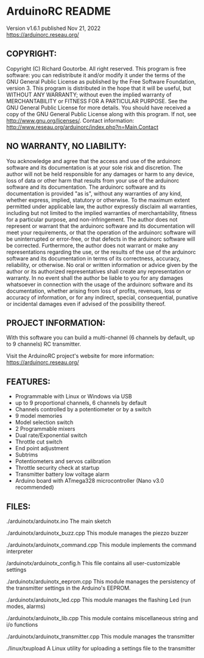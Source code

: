 # ArduinoRC README
Version v1.6.1 published Nov 21, 2022  
https://arduinorc.reseau.org/

## COPYRIGHT: 

Copyright (C) Richard Goutorbe.  All right reserved.
This program is free software: you can redistribute it and/or modify it under the terms of the GNU General Public License as published by the Free Software Foundation, version 3.
This program is distributed in the hope that it will be useful, but WITHOUT ANY WARRANTY; without even the implied warranty of  MERCHANTABILITY or FITNESS FOR A PARTICULAR PURPOSE.
See the GNU General Public License for more details. You should have received a copy of the GNU General Public License along with this program.  If not, see <http://www.gnu.org/licenses/>.
Contact information: http://www.reseau.org/arduinorc/index.php?n=Main.Contact

## NO WARRANTY, NO LIABILITY:

You acknowledge and agree that the access and use of the arduinorc software and its documentation is at your sole risk and discretion. The author will not be held responsible for any damages or harm to any device, loss of data or other harm that results from your use of the arduinorc software and its documentation. The arduinorc software and its documentation is provided "as is", without any warranties of any kind, whether express, implied, statutory or otherwise. To the maximum extent permitted under applicable law, the author expressly disclaim all warranties, including but not limited to the implied warranties of merchantability, fitness for a particular purpose, and non-infringement. The author does not represent or warrant that the arduinorc software and its documentation will meet your requirements, or that the operation of the arduinorc software will be uninterrupted or error-free, or that defects in the arduinorc software will be corrected. Furthermore, the author does not warrant or make any representations regarding the use, or the results of the use of the arduinorc software and its documentation in terms of its correctness, accuracy, reliability, or otherwise. No oral or written information or advice given by the author or its authorized representatives shall create any representation or warranty. In no event shall the author be liable to you for any damages whatsoever in connection with the usage of the arduinorc software and its documentation, whether arising from loss of profits, revenues, loss or accuracy of information, or for any indirect, special, consequential, punative or incidental damages even if advised of the possibility thereof.

## PROJECT INFORMATION:

With this software you can build a multi-channel (6 channels by default, up to 9 channels) RC transmitter.

Visit the ArduinoRC project's website for more information: https://arduinorc.reseau.org/

## FEATURES:

* Programmable with Linux or Windows via USB
* up to 9 proportional channels, 6 channels by default 
* Channels controlled by a potentiometer or by a switch
* 9 model memories
* Model selection switch
* 2 Programmable mixers
* Dual rate/Exponential switch 
* Throttle cut switch
* End point adjustment
* Subtrims
* Potentiometers and servos calibration 
* Throttle security check at startup
* Transmitter battery low voltage alarm
* Arduino board with ATmega328 microcontroller (Nano v3.0 recommended)

## FILES:

./arduinotx/arduinotx.ino
	The main sketch

./arduinotx/arduinotx_buzz.cpp
	This module manages the piezzo buzzer

./arduinotx/arduinotx_command.cpp
	This module implements the command interpreter

/arduinotx/arduinotx_config.h 
	This file contains all user-customizable settings

./arduinotx/arduinotx_eeprom.cpp
	This module manages the persistency of the transmitter settings in the Arduino's EEPROM.

./arduinotx/arduinotx_led.cpp
	This module manages the flashing Led (run modes, alarms)

./arduinotx/arduinotx_lib.cpp
	This module contains miscellaneous string and i/o functions

./arduinotx/arduinotx_transmitter.cpp
	This module manages the transmitter

./linux/txupload
	A Linux utility for uploading a settings file to the transmitter
